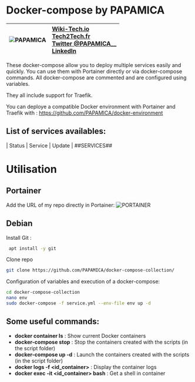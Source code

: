 
# Docker-compose by PAPAMICA
|  ![PAPAMICA](https://zupimages.net/up/20/04/7vtd.png) |  [Wiki-Tech.io](https://Wiki-Tech.io/)<br/> [Tech2Tech.fr](https://www.tech2tech.fr/) <br/> [Twitter @PAPAMICA__](https://twitter.com/PAPAMICA__) <br/> [LinkedIn](https://www.linkedin.com/in/mickael-asseline/)<br/> |
|:--------:| :-------------|


These docker-compose allow you to deploy multiple services easily and quickly. You can use them with Portainer directly or via docker-compose commands.
All docker-compose are commented and are configured using variables.

They all include support for Traefik.

You can deploye a compatible Docker environment with Portainer and Traefik with :
https://github.com/PAPAMICA/docker-environment



## List of services availables:
| Status | Service | Update |
##SERVICES##


# Utilisation
## Portainer
Add the URL of my repo directly in Portainer:
![PORTAINER](https://i.imgur.com/M49ssCN.png)

## Debian
Install Git :
```bash
 apt install -y git
```

Clone repo
```bash
git clone https://github.com/PAPAMICA/docker-compose-collection/
```


Configuration of variables and execution of a docker-compose:
```bash
cd docker-compose-collection
nano env
sudo docker-compose -f service.yml --env-file env up -d
```
## Some useful commands:

-   **docker container ls** : Show current Docker containers
-   **docker-compose stop** : Stop the containers created with the scripts (in the script folder)
- **docker-compose up -d** : Launch the containers created with the scripts (in the script folder)
-   **docker logs -f <id_container>** : Display the container logs
-   **docker exec -it <id_container> bash** : Get a shell in container
